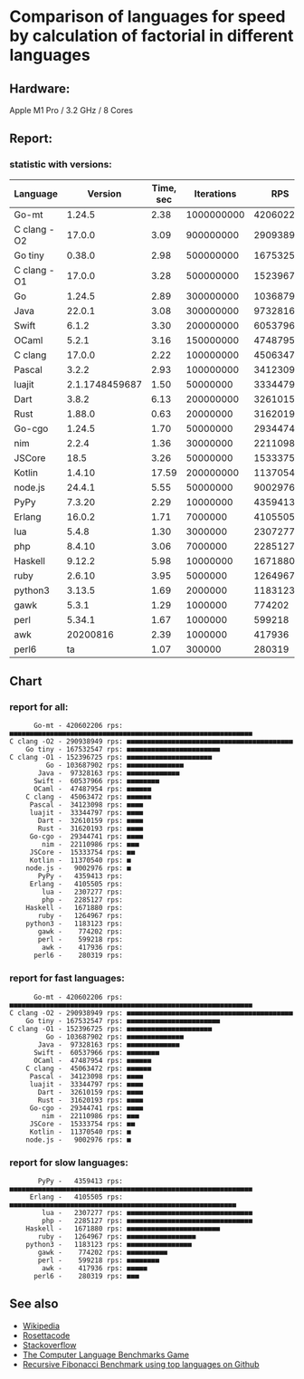 Comparison of languages for speed by calculation of factorial in different languages
====================================================================================

Hardware:
---------
Apple M1 Pro / 3.2 GHz / 8 Cores


Report:
-------

### statistic with versions:

| Language    | Version        | Time, sec | Iterations | RPS       |
|-------------|----------------|-----------|------------|-----------|
|       Go-mt |         1.24.5 |      2.38 | 1000000000 | 420602206 |
| C clang -O2 |         17.0.0 |      3.09 |  900000000 | 290938949 |
|     Go tiny |         0.38.0 |      2.98 |  500000000 | 167532547 |
| C clang -O1 |         17.0.0 |      3.28 |  500000000 | 152396725 |
|          Go |         1.24.5 |      2.89 |  300000000 | 103687902 |
|        Java |         22.0.1 |      3.08 |  300000000 |  97328163 |
|       Swift |          6.1.2 |      3.30 |  200000000 |  60537966 |
|       OCaml |          5.2.1 |      3.16 |  150000000 |  47487954 |
|     C clang |         17.0.0 |      2.22 |  100000000 |  45063472 |
|      Pascal |          3.2.2 |      2.93 |  100000000 |  34123098 |
|      luajit | 2.1.1748459687 |      1.50 |   50000000 |  33344797 |
|        Dart |          3.8.2 |      6.13 |  200000000 |  32610159 |
|        Rust |         1.88.0 |      0.63 |   20000000 |  31620193 |
|      Go-cgo |         1.24.5 |      1.70 |   50000000 |  29344741 |
|         nim |          2.2.4 |      1.36 |   30000000 |  22110986 |
|      JSCore |           18.5 |      3.26 |   50000000 |  15333754 |
|      Kotlin |         1.4.10 |     17.59 |  200000000 |  11370540 |
|     node.js |         24.4.1 |      5.55 |   50000000 |   9002976 |
|        PyPy |         7.3.20 |      2.29 |   10000000 |   4359413 |
|      Erlang |         16.0.2 |      1.71 |    7000000 |   4105505 |
|         lua |          5.4.8 |      1.30 |    3000000 |   2307277 |
|         php |         8.4.10 |      3.06 |    7000000 |   2285127 |
|     Haskell |         9.12.2 |      5.98 |   10000000 |   1671880 |
|        ruby |         2.6.10 |      3.95 |    5000000 |   1264967 |
|     python3 |         3.13.5 |      1.69 |    2000000 |   1183123 |
|        gawk |          5.3.1 |      1.29 |    1000000 |    774202 |
|        perl |         5.34.1 |      1.67 |    1000000 |    599218 |
|         awk |       20200816 |      2.39 |    1000000 |    417936 |
|       perl6 |             ta |      1.07 |     300000 |    280319 |

## Chart

### report for all:

          Go-mt - 420602206 rps: ■■■■■■■■■■■■■■■■■■■■■■■■■■■■■■■■■■■■■■■■■■■■■■■■■■■■■■■■■■■■
    C clang -O2 - 290938949 rps: ■■■■■■■■■■■■■■■■■■■■■■■■■■■■■■■■■■■■■■■■■
        Go tiny - 167532547 rps: ■■■■■■■■■■■■■■■■■■■■■■■
    C clang -O1 - 152396725 rps: ■■■■■■■■■■■■■■■■■■■■■
             Go - 103687902 rps: ■■■■■■■■■■■■■■
           Java -  97328163 rps: ■■■■■■■■■■■■■
          Swift -  60537966 rps: ■■■■■■■■
          OCaml -  47487954 rps: ■■■■■■
        C clang -  45063472 rps: ■■■■■■
         Pascal -  34123098 rps: ■■■■
         luajit -  33344797 rps: ■■■■
           Dart -  32610159 rps: ■■■■
           Rust -  31620193 rps: ■■■■
         Go-cgo -  29344741 rps: ■■■■
            nim -  22110986 rps: ■■■
         JSCore -  15333754 rps: ■■
         Kotlin -  11370540 rps: ■
        node.js -   9002976 rps: ■
           PyPy -   4359413 rps: 
         Erlang -   4105505 rps: 
            lua -   2307277 rps: 
            php -   2285127 rps: 
        Haskell -   1671880 rps: 
           ruby -   1264967 rps: 
        python3 -   1183123 rps: 
           gawk -    774202 rps: 
           perl -    599218 rps: 
            awk -    417936 rps: 
          perl6 -    280319 rps: 

### report for fast languages:

          Go-mt - 420602206 rps: ■■■■■■■■■■■■■■■■■■■■■■■■■■■■■■■■■■■■■■■■■■■■■■■■■■■■■■■■■■■■
    C clang -O2 - 290938949 rps: ■■■■■■■■■■■■■■■■■■■■■■■■■■■■■■■■■■■■■■■■■
        Go tiny - 167532547 rps: ■■■■■■■■■■■■■■■■■■■■■■■
    C clang -O1 - 152396725 rps: ■■■■■■■■■■■■■■■■■■■■■
             Go - 103687902 rps: ■■■■■■■■■■■■■■
           Java -  97328163 rps: ■■■■■■■■■■■■■
          Swift -  60537966 rps: ■■■■■■■■
          OCaml -  47487954 rps: ■■■■■■
        C clang -  45063472 rps: ■■■■■■
         Pascal -  34123098 rps: ■■■■
         luajit -  33344797 rps: ■■■■
           Dart -  32610159 rps: ■■■■
           Rust -  31620193 rps: ■■■■
         Go-cgo -  29344741 rps: ■■■■
            nim -  22110986 rps: ■■■
         JSCore -  15333754 rps: ■■
         Kotlin -  11370540 rps: ■
        node.js -   9002976 rps: ■

### report for slow languages:

           PyPy -   4359413 rps: ■■■■■■■■■■■■■■■■■■■■■■■■■■■■■■■■■■■■■■■■■■■■■■■■■■■■■■■■■■■■
         Erlang -   4105505 rps: ■■■■■■■■■■■■■■■■■■■■■■■■■■■■■■■■■■■■■■■■■■■■■■■■■■■■■■■■
            lua -   2307277 rps: ■■■■■■■■■■■■■■■■■■■■■■■■■■■■■■■
            php -   2285127 rps: ■■■■■■■■■■■■■■■■■■■■■■■■■■■■■■■
        Haskell -   1671880 rps: ■■■■■■■■■■■■■■■■■■■■■■■
           ruby -   1264967 rps: ■■■■■■■■■■■■■■■■■
        python3 -   1183123 rps: ■■■■■■■■■■■■■■■■
           gawk -    774202 rps: ■■■■■■■■■■
           perl -    599218 rps: ■■■■■■■■
            awk -    417936 rps: ■■■■■
          perl6 -    280319 rps: ■■■



See also
--------

  * [Wikipedia](http://en.wikipedia.org/wiki/Factorial)
  * [Rosettacode](http://rosettacode.org/wiki/Factorial)
  * [Stackoverflow](http://stackoverflow.com/questions/23930/factorial-algorithms-in-different-languages)
  * [The Computer Language Benchmarks Game](https://benchmarksgame-team.pages.debian.net/benchmarksgame/index.html)
  * [Recursive Fibonacci Benchmark using top languages on Github](https://github.com/drujensen/fib)

